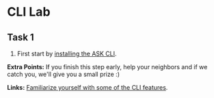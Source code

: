 # CLI Lab
## Task 1
1. First start by [installing the ASK CLI](https://developer.amazon.com/docs/smapi/quick-start-alexa-skills-kit-command-line-interface.html).

 **Extra Points:** If you finish this step early, help your neighbors and if we catch you, we'll give you a small prize :)
 
 **Links:**
 [Familiarize yourself with some of the CLI features](https://developer.amazon.com/docs/smapi/ask-cli-command-reference.html).
